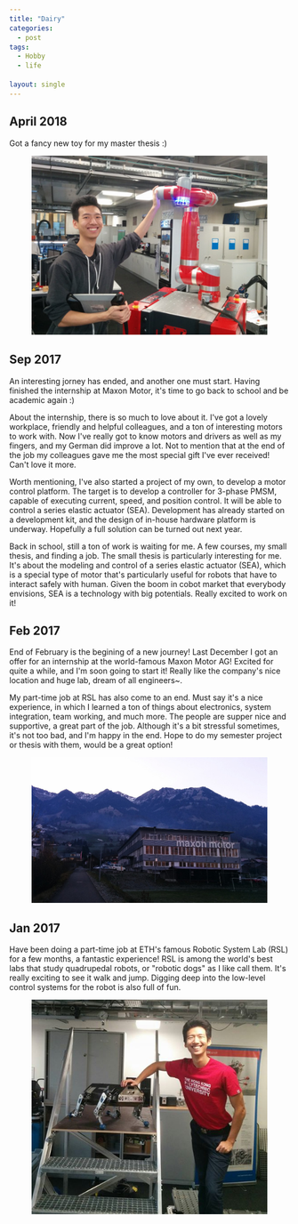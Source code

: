 ```yaml
---
title: "Dairy"
categories:
  - post
tags:
  - Hobby
  - life

layout: single
---
```


## April 2018

Got a fancy new toy for my master thesis :)

<figure>
    <a href="/images/Life-Collection/2018-03-mabi.jpg"><img src="/images/Life-Collection/2018-03-mabi.jpg"></a>
</figure>

## Sep 2017
An interesting jorney has ended, and another one must start. Having finished the internship at Maxon Motor, it's time to go back to school and be academic again :)

About the internship, there is so much to love about it. I've got a lovely workplace, friendly and helpful colleagues, and a ton of interesting motors to work with. Now I've really got to know motors and drivers as well as my fingers, and my German did improve a lot. Not to mention that at the end of the job my colleagues gave me the most special gift I've ever received! Can't love it more.

Worth mentioning, I've also started a project of my own, to develop a motor control platform. The target is to develop a controller for 3-phase PMSM, capable of executing current, speed, and position control. It will be able to control a series elastic actuator (SEA). Development has already started on a development kit, and the design of in-house hardware platform is underway. Hopefully a full solution can be turned out next year.

Back in school, still a ton of work is waiting for me. A few courses, my small thesis, and finding a job. The small thesis is particularly interesting for me. It's about the modeling and control of a series elastic actuator (SEA), which is a special type of motor that's particularly useful for robots that have to interact safely with human. Given the boom in cobot market that everybody envisions, SEA is a technology with big potentials. Really excited to work on it!

## Feb 2017
End of February is the begining of a new journey! Last December I got an offer for an internship at the world-famous Maxon Motor AG! Excited for quite a while, and I'm soon going to start it! Really like the company's nice location and huge lab, dream of all engineers~.

My part-time job at RSL has also come to an end. Must say it's a nice experience, in which I learned a ton of things about electronics, system integration, team working, and much more. The people are supper nice and supportive, a great part of the job. Although it's a bit stressful sometimes, it's not too bad, and I'm happy in the end. Hope to do my semester project or thesis with them, would be a great option!

<figure>
    <a href="/images/Life-Collection/2017-01-maxon.jpg"><img src="/images/Life-Collection/2017-01-maxon.jpg"></a>
</figure>

## Jan 2017
Have been doing a part-time job at ETH's famous Robotic System Lab (RSL) for a few months, a fantastic experience! RSL is among the world's best labs that study quadrupedal robots, or "robotic dogs" as I like call them. It's really exciting to see it walk and jump. Digging deep into the low-level control systems for the robot is also full of fun.
<figure>
    <a href="/images/Life-Collection/2017-01-me-with-dog.jpg"><img src="/images/Life-Collection/2017-01-me-with-dog.jpg"></a>
</figure>
